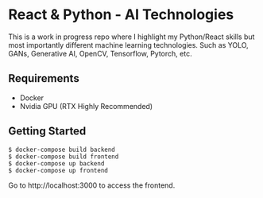 # React & Python - AI Technologies

This is a work in progress repo where I highlight my Python/React skills but most importantly different machine learning technologies. Such as YOLO, GANs, Generative AI, OpenCV, Tensorflow, Pytorch, etc.

## Requirements

* Docker
* Nvidia GPU (RTX Highly Recommended)

## Getting Started

```
$ docker-compose build backend
$ docker-compose build frontend
$ docker-compose up backend
$ docker-compose up frontend
```

Go to http://localhost:3000 to access the frontend.